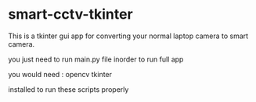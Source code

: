 # smart-cctv-tkinter
This is a tkinter gui app for converting your normal laptop camera to smart camera.


you just need to run main.py file inorder to run full app 

you would need :
opencv
tkinter

installed to run these scripts properly



